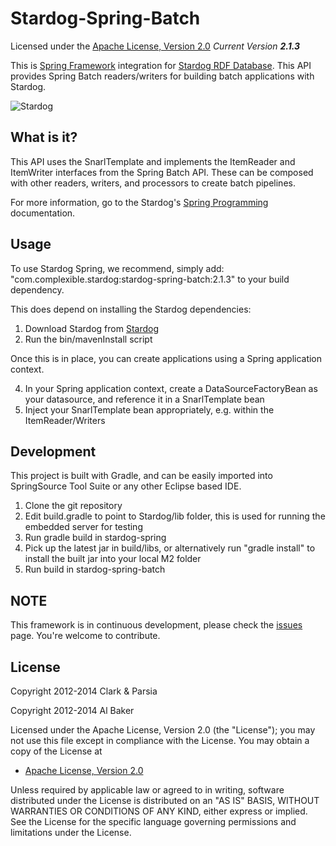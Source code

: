 Stardog-Spring-Batch
==========

Licensed under the [Apache License, Version 2.0](http://www.apache.org/licenses/LICENSE-2.0)
_Current Version **2.1.3**_

This is [Spring Framework](http://springsource.org) integration for [Stardog RDF Database](http://stardog.com). This API provides Spring Batch readers/writers for building batch applications with Stardog.

![Stardog](http://docs.stardog.com/img/sd.png)

## What is it? ##

This API uses the SnarlTemplate and implements the ItemReader and ItemWriter interfaces from the Spring Batch API.  These can be composed with other readers, writers, and processors to create batch pipelines.

For more information, go to the Stardog's [Spring Programming](http://stardog.com/docs/spring/) documentation.


## Usage ##

To use Stardog Spring, we recommend, simply add: "com.complexible.stardog:stardog-spring-batch:2.1.3" to your build dependency.

This does depend on installing the Stardog dependencies:

1. Download Stardog from [Stardog](http://stardog.com)
2. Run the bin/mavenInstall script

Once this is in place, you can create applications using a Spring application context.

4. In your Spring application context, create a DataSourceFactoryBean as your datasource, and reference it in a SnarlTemplate bean
5. Inject your SnarlTemplate bean appropriately, e.g. within the ItemReader/Writers


## Development ##

This project is built with Gradle, and can be easily imported into SpringSource Tool Suite or any other Eclipse based IDE.

1. Clone the git repository
2. Edit build.gradle to point to Stardog/lib folder, this is used for running the embedded server for testing
3. Run gradle build in stardog-spring
4. Pick up the latest jar in build/libs, or alternatively run "gradle install" to install the built jar into your local M2 folder
5. Run build in stardog-spring-batch


## NOTE ##

This framework is in continuous development, please check the [issues](https://github.com/complexible/stardog-spring/issues) page. You're welcome to contribute.

## License

Copyright 2012-2014 Clark & Parsia

Copyright 2012-2014 Al Baker

Licensed under the Apache License, Version 2.0 (the "License");
you may not use this file except in compliance with the License.
You may obtain a copy of the License at

* [Apache License, Version 2.0](http://www.apache.org/licenses/LICENSE-2.0)

Unless required by applicable law or agreed to in writing, software
distributed under the License is distributed on an "AS IS" BASIS,
WITHOUT WARRANTIES OR CONDITIONS OF ANY KIND, either express or implied.
See the License for the specific language governing permissions and
limitations under the License.
